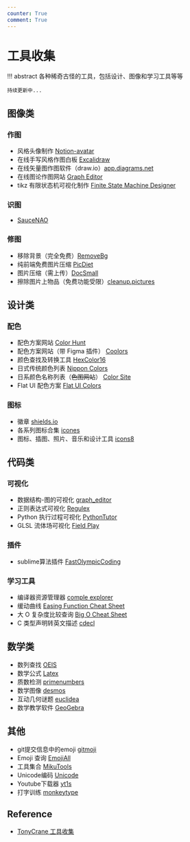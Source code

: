 ```yaml
---
counter: True
comment: True
---
```


# 工具收集

!!! abstract
    各种稀奇古怪的工具，包括设计、图像和学习工具等等

    持续更新中...

<style>
.md-typeset a:is(:focus,:hover) {
    opacity: 1;
}
.md-typeset a {
    color: var(--md-accent-fg-color);
    opacity: 0.8;
}
</style>

## 图像类

### 作图

- 风格头像制作 [Notion-avatar](https://notion-avatar.vercel.app/zh)
- 在线手写风格作图白板 [Excalidraw](https://excalidraw.com/)
- 在线矢量图作图软件（draw.io）[app.diagrams.net](https://app.diagrams.net/)
- 在线图论作图网站 [Graph Editor](https://csacademy.com/app/graph_editor/)
- tikz 有限状态机可视化制作 [Finite State Machine Designer](https://madebyevan.com/fsm/)

### 识图

- [SauceNAO](https://saucenao.com/)

### 修图

- 移除背景（完全免费）[RemoveBg](https://www.remove.bg/)
- 纯前端免费图片压缩 [PicDiet](https://www.picdiet.com/zh-cn)
- 图片压缩（需上传）[DocSmall](https://docsmall.com/image-compress)
- 擦除图片上物品（免费功能受限）[cleanup.pictures](https://cleanup.pictures/)

## 设计类

### 配色

- 配色方案网站 [Color Hunt](https://colorhunt.co/)
- 配色方案网站（带 Figma 插件） [Coolors](https://coolors.co/)
- 颜色查找及转换工具 [HexColor16](https://hexcolor16.com/)
- 日式传统颜色列表 [Nippon Colors](https://nipponcolors.com/)
- 日系颜色名称列表（~~色图网站~~） [Color Site](https://colorsite.librian.net/)
- Flat UI 配色方案 [Flat UI Colors](https://flatuicolors.com/)

### 图标

- 徽章 [shields.io](https://shields.io/)
- 各系列图标合集 [icones](https://icones.netlify.app/)
- 图标、插图、照片、音乐和设计工具 [icons8](https://icons8.com/)

## 代码类

### 可视化

- 数据结构-图的可视化 [graph_editor](https://csacademy.com/app/graph_editor/)
- 正则表达式可视化 [Regulex](https://jex.im/regulex/)
- Python 执行过程可视化 [PythonTutor](https://pythontutor.com/visualize.html#mode=edit)
- GLSL 流体场可视化 [Field Play](https://anvaka.github.io/fieldplay/)

### 插件

- sublime算法插件 [FastOlympicCoding](https://codeforces.com/blog/entry/91409)

### 学习工具

- 编译器资源管理器 [comple explorer](https://gcc.godbolt.org/)
- 缓动曲线 [Easing Function Cheat Sheet](https://easings.net/)
- 大 O 复杂度比较查询 [Big O Cheat Sheet](https://www.bigocheatsheet.com/)
- C 类型声明转英文描述 [cdecl](https://cdecl.org/)

## 数学类

- 数列查找 [OEIS](http://oeis.org/)
- 数学公式 [Latex](https://www.latexlive.com/)
- 质数检测 [primenumbers](https://zh.numberempire.com/primenumbers.php)
- 数学图像 [desmos](https://www.desmos.com/calculator?lang=zh-CN)
- 互动几何谜题 [euclidea](https://www.euclidea.xyz/en/game/packs/Alpha)
- 数学教学软件 [GeoGebra](https://www.geogebra.org/)

## 其他

- git提交信息中的emoji [gitmoji](https://gitmoji.js.org/)
- Emoji 查询 [EmojiAll](https://www.emojiall.com/zh-hans)
- 工具集合 [MikuTools](https://tools.miku.ac/)
- Unicode编码 [Unicode](https://home.unicode.org/)
- Youtube下载器 [yt1s](https://yt1s.com/zh-tw19)
- 打字训练 [monkeytype](https://monkeytype.com/)

## Reference

- [TonyCrane 工具收集](https://note.tonycrane.cc/cs/tools/toolbox/)
